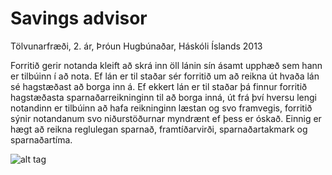 Savings advisor
==========
Tölvunarfræði, 2. ár, Þróun Hugbúnaðar, Háskóli Íslands 2013

Forritið gerir notanda kleift að skrá inn öll lánin sín ásamt upphæð sem hann er tilbúinn í að nota. Ef lán er til staðar sér forritið um að reikna út hvaða lán sé hagstæðast að borga inn á. Ef ekkert lán er til staðar þá finnur forritið hagstæðasta sparnaðarreikninginn til að borga inná, út frá því hversu lengi notandinn er tilbúinn að hafa reikninginn læstan og svo framvegis, forritið sýnir notandanum svo niðurstöðurnar myndrænt ef þess er óskað.
Einnig er hægt að reikna reglulegan sparnað, framtíðarvirði, sparnaðartakmark og sparnaðartíma.

![alt tag](http://i240.photobucket.com/albums/ff100/turta_/1_zpsd04d0ed3.png)
